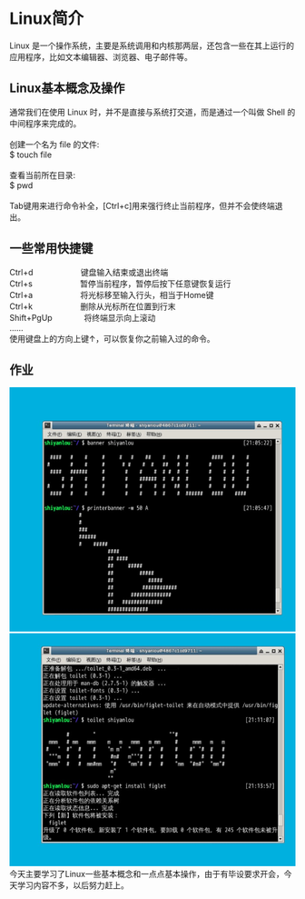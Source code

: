 # Linux简介
Linux 是一个操作系统，主要是系统调用和内核那两层，还包含一些在其上运行的应用程序，比如文本编辑器、浏览器、电子邮件等。
## Linux基本概念及操作
通常我们在使用 Linux 时，并不是直接与系统打交道，而是通过一个叫做 Shell 的中间程序来完成的。<br><br>
创建一个名为 file 的文件:<br>
$ touch file<br><br>
查看当前所在目录:<br>
$ pwd<br><br>
Tab键用来进行命令补全，[Ctrl+c]用来强行终止当前程序，但并不会使终端退出。<br>
## 一些常用快捷键
Ctrl+d　　　　　　键盘输入结束或退出终端 <br>
Ctrl+s　　　　　　暂停当前程序，暂停后按下任意键恢复运行<br>
Ctrl+a　　　　　　将光标移至输入行头，相当于Home键<br>
Ctrl+k　　　　　　删除从光标所在位置到行末<br>
Shift+PgUp　　　　将终端显示向上滚动<br>
……<br>
使用键盘上的方向上键↑，可以恢复你之前输入过的命令。<br>
## 作业
![text](https://github.com/asdLingDe/hellow-world/blob/master/1.jpg?raw=true)<br>
![text](https://github.com/asdLingDe/hellow-world/blob/master/2.jpg?raw=true)<br>
今天主要学习了Linux一些基本概念和一点点基本操作，由于有毕设要求开会，今天学习内容不多，以后努力赶上。
